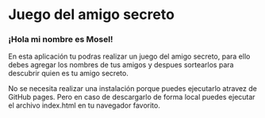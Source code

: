 <h1>Juego del amigo secreto</h1>
<h3>¡Hola mi nombre es Mosel!</h3>
<p>
  En esta aplicación tu podras realizar un juego del amigo secreto, para ello debes agregar los nombres de tus amigos y despues sortearlos para descubrir quien es tu amigo secreto.
</p>
<p>
  No se necesita realizar una instalación porque puedes ejecutarlo atravez de GitHub pages. Pero en caso de descargarlo de forma local puedes ejecutar el archivo index.html en tu navegador
  favorito.
</p>

